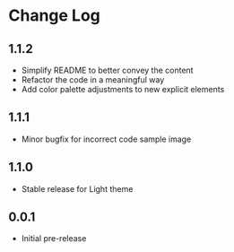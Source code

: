 # Change Log

## 1.1.2
- Simplify README to better convey the content
- Refactor the code in a meaningful way
- Add color palette adjustments to new explicit elements

## 1.1.1
- Minor bugfix for incorrect code sample image

## 1.1.0
- Stable release for Light theme

## 0.0.1
- Initial pre-release
